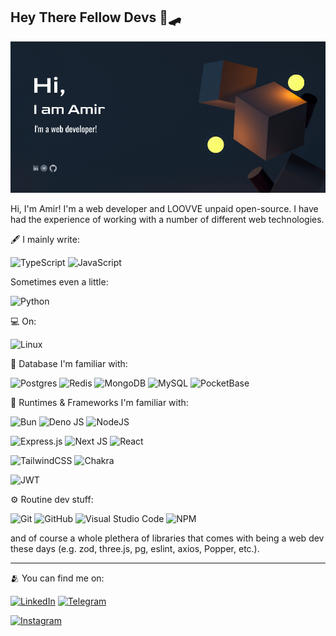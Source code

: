 ## Hey There Fellow Devs 👋🛹

![](https://github.com/Amir-Zouerami/Amir-Zouerami/blob/main/amir-zouerami-web-developer.png)

Hi, I'm Amir! I'm a web developer and LOOVVE unpaid open-source. I have had the experience of working with a number of different web technologies.


🖋️ I mainly write:

![TypeScript](https://img.shields.io/badge/typescript-%23007ACC.svg?style=for-the-badge&logo=typescript&logoColor=white) ![JavaScript](https://img.shields.io/badge/javascript-%23323330.svg?style=for-the-badge&logo=javascript&logoColor=%23F7DF1E)

Sometimes even a little:

![Python](https://img.shields.io/badge/python-3670A0?style=for-the-badge&logo=python&logoColor=ffdd54)

💻 On:

![Linux](https://img.shields.io/badge/Linux-FCC624?style=for-the-badge&logo=linux&logoColor=black)


🧪 Database I'm familiar with:

![Postgres](https://img.shields.io/badge/postgres-%23316192.svg?style=for-the-badge&logo=postgresql&logoColor=white) ![Redis](https://img.shields.io/badge/redis-%23DD0031.svg?style=for-the-badge&logo=redis&logoColor=white) ![MongoDB](https://img.shields.io/badge/MongoDB-%234ea94b.svg?style=for-the-badge&logo=mongodb&logoColor=white) ![MySQL](https://img.shields.io/badge/mysql-%234479a1.svg?logo=mysql&logoColor=white&style=for-the-badge) ![PocketBase](https://img.shields.io/static/v1?style=for-the-badge&message=PocketBase&color=222222&logo=PocketBase&logoColor=B8DBE4&label=)

🔌 Runtimes & Frameworks I'm familiar with:

![Bun](https://img.shields.io/badge/Bun-%23000000.svg?style=for-the-badge&logo=bun&logoColor=white) ![Deno JS](https://img.shields.io/badge/deno%20js-000000?style=for-the-badge&logo=deno&logoColor=white) ![NodeJS](https://img.shields.io/badge/node.js-6DA55F?style=for-the-badge&logo=node.js&logoColor=white)


![Express.js](https://img.shields.io/badge/express.js-%23404d59.svg?style=for-the-badge&logo=express&logoColor=%2361DAFB) ![Next JS](https://img.shields.io/badge/Next-black?style=for-the-badge&logo=next.js&logoColor=white) ![React](https://img.shields.io/badge/react-%2320232a.svg?style=for-the-badge&logo=react&logoColor=%2361DAFB)

![TailwindCSS](https://img.shields.io/badge/tailwindcss-%2338B2AC.svg?style=for-the-badge&logo=tailwind-css&logoColor=white) ![Chakra](https://img.shields.io/badge/chakra-%234ED1C5.svg?style=for-the-badge&logo=chakraui&logoColor=white)

![JWT](https://img.shields.io/badge/JWT-black?style=for-the-badge&logo=JSON%20web%20tokens)

⚙️ Routine dev stuff:

![Git](https://img.shields.io/badge/git-%23F05033.svg?style=for-the-badge&logo=git&logoColor=white) ![GitHub](https://img.shields.io/badge/github-%23121011.svg?style=for-the-badge&logo=github&logoColor=white)
![Visual Studio Code](https://img.shields.io/badge/visual%20studio%20code-%230078d7.svg?logo=visual-studio-code&logoColor=white&style=for-the-badge) ![NPM](https://img.shields.io/badge/NPM-%23000000.svg?style=for-the-badge&logo=npm&logoColor=white)

and of course a whole plethera of libraries that comes with being a web dev these days (e.g. zod, three.js, pg, eslint, axios, Popper, etc.).

<hr />

🫂 You can find me on:

[![LinkedIn](https://img.shields.io/badge/linkedin-%230077B5.svg?style=for-the-badge&logo=linkedin&logoColor=white)](https://www.linkedin.com/in/amir-zouerami) [![Telegram](https://img.shields.io/badge/Telegram-2CA5E0?style=for-the-badge&logo=telegram&logoColor=white)](https://t.me/Amir_Zouerami)

[![Instagram](https://img.shields.io/badge/Instagram-%23E4405F.svg?style=for-the-badge&logo=Instagram&logoColor=white)](https://Instagram.com/zouerami)

<!--
**Amir-Zouerami/Amir-Zouerami** is a ✨ _special_ ✨ repository because its `README.md` (this file) appears on your GitHub profile.

Here are some ideas to get you started:

- 🔭 I’m currently working on ...
- 🌱 I’m currently learning ...
- 👯 I’m looking to collaborate on ...
- 🤔 I’m looking for help with ...
- 💬 Ask me about ...
- 📫 How to reach me: ...
- 😄 Pronouns: ...
- ⚡ Fun fact: ...
-->
